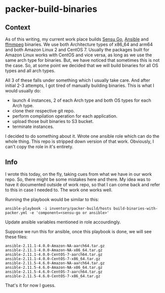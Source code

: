 # packer-build-binaries

## Context
As of this writing, my current work place builds [Sensu Go](https://github.com/sensu/sensu-go), [Ansible](https://github.com/ansible/ansible) and [ffmmpeg](https://github.com/FFmpeg/FFmpeg) binaries. We use both Architecture types of x86_64 and arm64 and both Amazon Linux 2 and CentOS 7. Usually the packages built for Amazon Linux works with CentOS and vice versa, as long as we use the same arch type for binaries. But, we have noticed that sometimes this is not the case. So, at some point we decided that we will build binaries for all OS types and all arch types.

All 3 of these falls under something which I usually take care. And after initial 2-3 attempts, I got tired of manually building binaries. This is what I would usually do:
- launch 4 instances, 2 of each Arch type and both OS types for each Arch type.
- clone their respective git repo.
- perform compilation operation for each application.
- upload those buit binaries to S3 bucket.
- terminate instances.

I decided to do something about it. Wrote one ansible role which can do the whole thing. This repo is stripped down version of that work. Obviously, I can't copy the role in it's entirety.

## Info
I wrote this today, on the fly, taking cues from what we have in our work repo. So, there might be some mistakes here and there. My idea was to have it documented outside of work repo, so that I can come back and refer to this in case I needed to. The work one works well.

Running the playbook would be similar to this:
```
ansible-playbook -i inventory/packer-build/hosts build-binaries-with-packer.yml -e 'component=<sensu-go or ansible>'
```

Update ansible variables mentioned in role accourdingly.

Suppose we run this for ansible, once this playbook is done, we will see these files:
```
ansible-2.11.1-4.0.0-Amazon-NA-aarch64.tar.gz
ansible-2.11.1-4.0.0-Amazon-NA-x86_64.tar.gz
ansible-2.11.1-4.0.0-CentOS-7-aarch64.tar.gz
ansible-2.11.1-4.0.0-CentOS-7-x86_64.tar.gz
ansible-2.11.5-4.6.0-Amazon-NA-aarch64.tar.gz
ansible-2.11.5-4.6.0-Amazon-NA-x86_64.tar.gz
ansible-2.11.5-4.6.0-CentOS-7-aarch64.tar.gz
ansible-2.11.5-4.6.0-CentOS-7-x86_64.tar.gz
```

That's it for now I guess.
